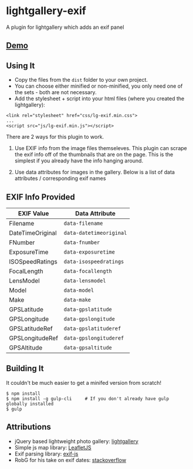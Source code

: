 # lightgallery-exif
A plugin for lightgallery which adds an exif panel

## [Demo](https://amcolash.github.io/lg-exif/example/)

## Using It
- Copy the files from the `dist` folder to your own project.
- You can choose either minified or non-minified, you only need one of the sets - both are not necessary.
- Add the stylesheet + script into your html files (where you created the lightgallery):

```
<link rel="stylesheet" href="css/lg-exif.min.css">
...
<script src="js/lg-exif.min.js"></script>
```

There are 2 ways for this plugin to work.

1) Use EXIF info from the image files themseleves. This plugin can scrape the exif info off of the thumbnails that are on the page. This is the simplest if you already have the info hanging around.

2) Use data attributes for images in the gallery. Below is a list of data attributes / corresponding exif names

## EXIF Info Provided

| EXIF Value | Data Attribute |
|------------|----------------|
| Filename | `data-filename` |
| DateTimeOriginal | `data-datetimeoriginal` |
| FNumber | `data-fnumber` |
| ExposureTime | `data-exposuretime` |
| ISOSpeedRatings | `data-isospeedratings` |
| FocalLength | `data-focallength` |
| LensModel | `data-lensmodel` |
| Model | `data-model` |
| Make | `data-make` |
| GPSLatitude | `data-gpslatitude` |
| GPSLongitude | `data-gpslongitude` |
| GPSLatitudeRef | `data-gpslatituderef` |
| GPSLongitudeRef | `data-gpslongituderef` |
| GPSAltitude | `data-gpsaltitude` |

## Building It
It couldn't be much easier to get a minifed version from scratch!
```
$ npm install
$ npm install -g gulp-cli     # If you don't already have gulp globally installed
$ gulp
```

## Attributions
- jQuery based lightweight photo gallery: [lightgallery](http://sachinchoolur.github.io/lightGallery)
- Simple js map library: [LeafletJS](https://leafletjs.com/)
- Exif parsing library: [exif-js](https://github.com/exif-js/exif-js)
- RobG for his take on exif dates: [stackoverflow](https://stackoverflow.com/questions/43083993)